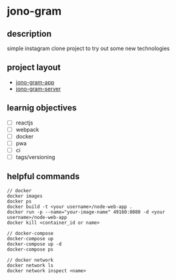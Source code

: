 # jono-gram

## description
simple instagram clone project to try out some new technologies

## project layout
- [jono-gram-app](app/README.md)
- [jono-gram-server](server/README.md)

## learnig objectives
- [ ] reactjs
- [ ] webpack
- [ ] docker
- [ ] pwa
- [ ] ci
- [ ] tags/versioning

## helpful commands
```
// docker
docker images
docker ps
docker build -t <your username>/node-web-app .
docker run -p --name="your-image-name" 49160:8080 -d <your username>/node-web-app
docker kill <container_id or name>

// docker-compose 
docker-compose up
docker-compose up -d
docker-compose ps

// docker network
docker network ls
docker network inspect <name>
```
